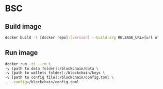 # BSC

## Build image
```bash
docker build -t [docker repo]:[version] --build-arg RELEASE_URL=[url of linux zip] .
```

## Run image
```bash
docker run -ti --rm \
-v [path to data folder]:/blockchain/data \
-v [path to wallets folder]:/blockchain/keys \
-v [path to config file]:/blockchain/config.toml \
. --config=/blockchain/config.toml
```
